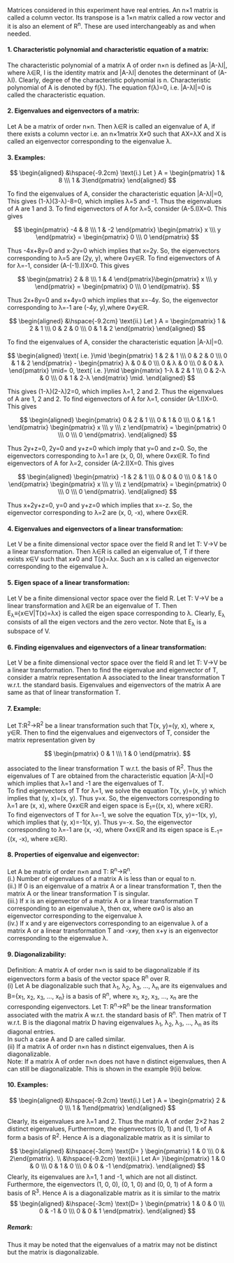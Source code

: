 Matrices considered in this experiment have real entries. An n×1 matrix is called a column vector. Its transpose is a 1×n matrix called a row vector and it is also an element of R<sup>n</sup>. These are used interchangeably as and when needed.
#### 1. Characteristic polynomial and characteristic equation of a matrix:
The characteristic polynomial of a matrix A of order n×n is defined as |A-λI|, where λ&isin;R, I is the identity matrix and |A-λI| denotes the determinant of (A-λI). Clearly, degree of the characteristic polynomial is n. Characteristic polynomial of A is denoted by f(λ). The equation f(λ)=0, i.e. |A-λI|=0 is called the characteristic equation.

#### 2. Eigenvalues and eigenvectors of a matrix: 
Let A be a matrix of order n×n. Then λ&isin;R is called an eigenvalue of A, if there exists a column vector i.e. an n×1matrix X≠0 such that AX=λX and X is called an eigenvector corresponding to the eigenvalue λ.

#### 3. Examples:

$$
\begin{aligned}
&\hspace{-9.2cm} \text{i.) Let } A = \begin{pmatrix} 1 & 8 \\\ 1 & 3\end{pmatrix}
\end{aligned}
$$

To find the eigenvalues of A, consider the characteristic equation |A-λI|=0, This gives (1-λ)(3-λ)-8=0, which implies λ=5 and -1. Thus the eigenvalues of A are 1 and 3. To find eigenvectors of A for λ=5, consider (A-5.I)X=0. This gives

$$
\begin{pmatrix} -4 & 8 \\\ 1 & -2 \end{pmatrix} \begin{pmatrix} x \\\ y \end{pmatrix} = \begin{pmatrix} 0 \\\ 0 \end{pmatrix}
$$

Thus -4x+8y=0 and x-2y=0 which implies that x=2y. So, the eigenvectors corresponding to λ=5 are (2y, y), where 0≠y&isin;R. To find eigenvectors of A for λ=-1, consider (A-(-1).I)X=0. This gives

$$
\begin{pmatrix} 2 & 8 \\\ 1 & 4 \end{pmatrix}\begin{pmatrix} x \\\ y \end{pmatrix} = \begin{pmatrix} 0 \\\ 0 \end{pmatrix}.
$$

Thus 2x+8y=0 and x+4y=0 which implies that x=-4y. So, the eigenvector corresponding to λ=-1 are (-4y, y),where  0≠y&isin;R.

$$
\begin{aligned}
&\hspace{-9.2cm} \text{ii.) Let } A = \begin{pmatrix} 1 & 2 & 1 \\\ 0 & 2 & 0 \\\ 0 & 1 & 2 \end{pmatrix}
\end{aligned}
$$

To find the eigenvalues of A, consider the characteristic equation |A-λI|=0. 

$$
\begin{aligned}
\text{ i.e. }\mid \begin{pmatrix} 1 & 2 & 1 \\\ 0 & 2 & 0 \\\ 0 & 1 & 2 \end{pmatrix} - \begin{pmatrix} λ & 0 & 0 \\\ 0 & λ & 0 \\\ 0 & 0 & λ \end{pmatrix}  \mid= 0,
\text{ i.e. }\mid \begin{matrix} 1-λ & 2 & 1 \\\ 0 & 2-λ & 0 \\\ 0 & 1 & 2-λ \end{matrix} \mid.
\end{aligned}
$$


This gives (1-λ)(2-λ)2=0, which implies λ=1, 2 and 2. Thus the eigenvalues of A are 1, 2 and 2. To find eigenvectors of A for λ=1, consider (A-1.I)X=0. This gives 

$$
\begin{aligned}
\begin{pmatrix} 0 & 2 & 1 \\\ 0 & 1 & 0 \\\ 0 & 1 & 1 \end{pmatrix} \begin{pmatrix} x \\\ y \\\ z \end{pmatrix} = \begin{pmatrix} 0 \\\ 0 \\\ 0 \end{pmatrix}.
\end{aligned}
$$

Thus 2y+z=0, 2y=0 and y+z=0 which imply that y=0 and z=0. So, the eigenvectors corresponding to λ=1 are (x, 0, 0), where 0≠x&isin;R. To find eigenvectors of A for λ=2, consider (A-2.I)X=0. This gives 

$$
\begin{aligned}
\begin{pmatrix} -1 & 2 & 1 \\\ 0 & 0 & 0 \\\ 0 & 1 & 0 \end{pmatrix} \begin{pmatrix} x \\\ y \\\ z \end{pmatrix} = \begin{pmatrix} 0 \\\ 0 \\\ 0 \end{pmatrix}.
\end{aligned}
$$

Thus x+2y+z=0, y=0 and y+z=0 which implies that x=-z. So, the eigenvector corresponding to λ=2 are (x, 0, -x), where 0≠x&isin;R.


#### 4. Eigenvalues and eigenvectors of a linear transformation: 
Let V be a finite dimensional vector space over the field R and let T: V→V be a linear transformation. Then λ&isin;R is called an eigenvalue of, T if there exists x&isin;V such that x≠0 and T(x)=λx. Such an x is called an eigenvector corresponding to the eigenvalue λ.
####  5. Eigen space of a linear transformation: 
Let V be a finite dimensional vector space over the field R. Let T: V→V be a linear transformation and λ&isin;R be an eigenvalue of T. Then E<sub>λ</sub>≡{x&isin;V|T(x)=λx} is called the eigen space corresponding to λ. Clearly, E<sub>λ</sub> consists of all the eigen vectors and the zero vector. Note that E<sub>λ</sub> is a subspace of V.
#### 6. Finding eigenvalues and eigenvectors of a linear transformation:
Let V be a finite dimensional vector space over the field R and let T: V→V be a linear transformation. Then to find the eigenvalue and eigenvector of T, consider a matrix representation A associated to the linear transformation T w.r.t. the standard basis. Eigenvalues and eigenvectors of the matrix A are same as that of linear transformation T.
#### 7. Example:
Let T:R<sup>2</sup>→R<sup>2</sup> be a linear transformation such that T(x, y)=(y, x), where x, y&isin;R. Then to find the eigenvalues and eigenvectors of T, consider the matrix representation given by

$$
 \begin{pmatrix} 0 & 1 \\\ 1 & 0 \end{pmatrix}.
$$

associated to the linear transformation T w.r.t. the basis of R<sup>2</sup>. Thus the eigenvalues of T are obtained from the characteristic equation |A-λI|=0 which implies that λ=1 and -1 are the eigenvalues of T. <br>
To find eigenvectors of T for λ=1, we solve the equation T(x, y)=(x, y) which implies that (y, x)=(x, y). Thus y=x. So, the eigenvectors corresponding to λ=1 are (x, x), where 0≠x&isin;R and eigen space is E<sub>1</sub>={(x, x), where x&isin;R}. <br>
 To find eigenvectors of T for λ=-1, we solve the equation T(x, y)=-1(x, y), which implies that (y, x)=-1(x, y). Thus y=-x. So, the eigenvector corresponding to λ=-1 are (x, -x), where 0≠x&isin;R and its eigen space is E<sub>-1</sub>={(x, -x), where x&isin;R}.

#### 8. Properties of eigenvalue and eigenvector:
Let A be matrix of order n×n and T: R<sup>n</sup>→R<sup>n</sup>.<br>
(i.) Number of eigenvalues of a matrix A is less than or equal to n. <br>
(ii.) If 0 is an eigenvalue of a matrix A or a linear transformation T, then the matrix A or the linear transformation T is singular.<br>
(iii.) If x is an eigenvector of a matrix A or a linear transformation T corresponding to an eigenvalue λ, then αx, where α≠0 is also an eigenvector corresponding to the eigenvalue λ<br>
(iv.) If x and y are eigenvectors corresponding to an eigenvalue λ of a matrix A or a linear transformation T and -x≠y, then x+y is an eigenvector corresponding to the eigenvalue λ.

####  9. Diagonalizability:
Definition: A matrix A of order n×n is said to be diagonalizable if its eigenvectors form a basis of the vector space R<sup>n</sup> over R. <br>
(i) Let A be diagonalizable such that λ<sub>1</sub>, λ<sub>2</sub>, λ<sub>3</sub>, …, λ<sub>n</sub> are its eigenvalues and B={x<sub>1</sub>, x<sub>2</sub>, x<sub>3</sub>, …, x<sub>n</sub>} is a basis of R<sup>n</sup>, where x<sub>1</sub>, x<sub>2</sub>, x<sub>3</sub>, …, x<sub>n</sub> are the corresponding eigenvectors. Let T: R<sup>n</sup>→R<sup>n</sup> be the linear transformation associated with the matrix A w.r.t. the standard basis of R<sup>n</sup>. Then matrix of T w.r.t. B is the diagonal matrix D having eigenvalues λ<sub>1</sub>, λ<sub>2</sub>, λ<sub>3</sub>, …, λ<sub>n</sub> as its diagonal entries. <br>
In such a case A and D are called similar. <br>
(ii) If a matrix A of order n×n has n distinct eigenvalues, then A is diagonalizable.<br>
Note: If a matrix A of order n×n does not have n distinct eigenvalues, then A can still be diagonalizable. This is shown in the example 9(ii) below.

#### 10. Examples:
$$
\begin{aligned}
&\hspace{-9.2cm} \text{i.) Let } A = \begin{pmatrix} 2 & 0 \\\ 1 & 1\end{pmatrix}
\end{aligned}
$$

Clearly, its eigenvalues are λ=1 and 2. Thus the matrix A of order 2×2 has 2 distinct eigenvalues, Furthermore, the eigenvectors (0, 1) and (1, 1) of A form a basis of R<sup>2</sup>. 
Hence A is a diagonalizable matrix as it is similar to 

$$
\begin{aligned}
&\hspace{-3cm} \text{D= } \begin{pmatrix} 1 & 0 \\\ 0 & 2\end{pmatrix}. \\
&\hspace{-9.2cm} \text{ii.) Let A= }\begin{pmatrix} 1 & 0 & 0 \\\ 0 & 1 & 0 \\\ 0 & 0 & -1 \end{pmatrix}.
\end{aligned}
$$
 Clearly, its eigenvalues are λ=1, 1 and -1, which are not all distinct. Furthermore, the eigenvectors (1, 0, 0), (0, 1, 0) and (0, 0, 1) of A form a basis of R<sup>3</sup>. Hence A is a diagonalizable matrix as it is similar to the matrix 
$$
\begin{aligned}
&\hspace{-3cm} \text{D= } \begin{pmatrix} 1 & 0 & 0 \\\ 0 & -1 & 0 \\\ 0 & 0 & 1 \end{pmatrix}.
\end{aligned}
$$
##### Remark: <br> 
Thus it may be noted that the eigenvalues of a matrix may not be distinct but the matrix is diagonalizable.

